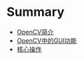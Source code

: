 # Summary

* [OpenCV简介](chapter1/README.md)
* [OpenCV中的GUI功能](chapter2/README.md)
* [核心操作](chapter2/README.md)



